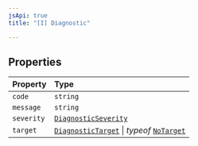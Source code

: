 ```yaml
---
jsApi: true
title: "[I] Diagnostic"

---
```

## Properties

| Property | Type |
| :------ | :------ |
| `code` | `string` |
| `message` | `string` |
| `severity` | [`DiagnosticSeverity`](Type.DiagnosticSeverity.md) |
| `target` | [`DiagnosticTarget`](Type.DiagnosticTarget.md) \| *typeof* [`NoTarget`](Variable.NoTarget.md) |
